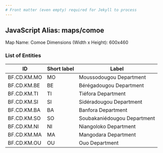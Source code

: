 ```yaml
---
# Front matter (even empty) required for Jekyll to process
---
```


## JavaScript Alias: maps/comoe

Map Name: Comoe
Dimensions (Width x Height): 600x460

### List of Entities

ID | Short label | Label
---|---|---|
BF.CD.KM.MO|MO|Moussodougou Department
BF.CD.KM.BE|BE|Bérégadougou Department
BF.CD.KM.TI|TI|Tiéfora Department
BF.CD.KM.SI|SI|Sidéradougou Department
BF.CD.KM.BA|BA|Banfora Department
BF.CD.KM.SO|SO|Soubakaniédougou Department
BF.CD.KM.NI|NI|Niangoloko Department
BF.CD.KM.MA|MA|Mangodara Department
BF.CD.KM.OU|OU|Ouo Department
